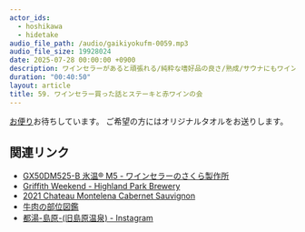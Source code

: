 ```yaml
---
actor_ids:
  - hoshikawa
  - hidetake
audio_file_path: /audio/gaikiyokufm-0059.mp3
audio_file_size: 19928024
date: 2025-07-28 00:00:00 +0900
description: ワインセラーがあると頑張れる/純粋な嗜好品の良さ/熟成/サウナにもワインセラー/ステーキを焼く練習/ラムシン/友人をもてなしたい/島原温泉/ハワイについて話しました。
duration: "00:40:50"
layout: article
title: 59. ワインセラー買った話とステーキと赤ワインの会
---
```


[お便り](https://forms.gle/qherFuKhZCPWPRcL6)お待ちしています。
ご希望の方にはオリジナルタオルをお送りします。

## 関連リンク
- [GX50DM525-B 氷温® M5 - ワインセラーのさくら製作所](https://sakura-wks.com/product/detail/gx50-bk/)
- [Griffith Weekend - Highland Park Brewery](https://hpb.la/griffith/)
- [2021 Chateau Montelena Cabernet Sauvignon](https://www.wine-searcher.com/find/montelena+cab+sauv+napa+valley+county+north+coast+california+usa/2021?srsltid=AfmBOooPOwKFwsevgOmBdoOKX2rtxppjrychYi6lz3A0QM2Th4mghicn)
- [牛肉の部位図鑑](https://www.maff.go.jp/j/pr/aff/1608/pdf/1608_07.pdf)
- [都湯-島原-(旧島原温泉) - Instagram](https://www.instagram.com/shimabara_1010/)
